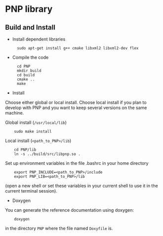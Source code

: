 # PNP library

## Build and Install


* Install dependent libraries

        sudo apt-get install g++ cmake libxml2 libxml2-dev flex 

* Compile the code

        cd PNP
        mkdir build
        cd build
        cmake ..
        make

* Install

Choose either global or local install. Choose local install if you plan to develop with PNP and you want to keep several versions on the same machine.

Global install (`/usr/local/lib`)

        sudo make install


Local install (`<path_to_PNP>/lib`)

        cd PNP/lib
        ln -s ../build/src/libpnp.so .

Set up environment variables in the file .bashrc in your home directory

        export PNP_INCLUDE=<path_to_PNP>/include
        export PNP_LIB=<path_to_PNP>/lib

(open a new shell or set these variables in your current shell to use it in the current terminal session).


* Doxygen 

You can generate the reference documentation using doxygen:

        doxygen

in the directory `PNP` where the file named `Doxyfile` is. 


